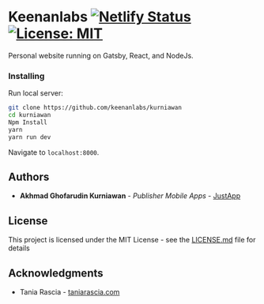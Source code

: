 # Keenanlabs [![Netlify Status](https://api.netlify.com/api/v1/badges/5d79476b-012c-49b9-a2d9-f20c56855bd6/deploy-status)](https://app.netlify.com/sites/keenanlabs/deploys) [![License: MIT](https://img.shields.io/badge/License-MIT-blue.svg)](https://opensource.org/licenses/MIT)

Personal website running on Gatsby, React, and NodeJs.

### Installing

Run local server:

```bash
git clone https://github.com/keenanlabs/kurniawan
cd kurniawan
Npm Install
yarn
yarn run dev
```

Navigate to `localhost:8000`.

## Authors

* **Akhmad Ghofarudin Kurniawan** - *Publisher Mobile Apps* - [JustApp](https://justapp.id)

## License

This project is licensed under the MIT License - see the [LICENSE.md](LICENSE.md) file for details

## Acknowledgments

- Tania Rascia - [taniarascia.com](https://github.com/taniarascia/taniarascia.com/)
